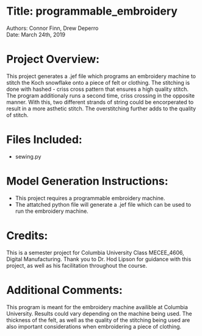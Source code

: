 # Title: programmable_embroidery


Authors: Connor Finn, Drew Deperro <br> 
Date: March 24th, 2019

# Project Overview: 

This project generates a .jef file which programs an embroidery machine to stitch the Koch snowflake onto a piece of felt or clothing. The stitching is done with hashed - criss cross pattern that ensures a high quality stitch. The program additionaly runs a second time, criss crossing in the opposite manner. With this, two different strands of string could be encorperated to result in a more asthetic stitch. The overstitching further adds to the quality of stitch. 

# Files Included: 
              
 * sewing.py
      
# Model Generation Instructions:

* This project requires a programmable embroidery machine. 
* The attatched python file will generate a .jef file which can be used to run the embroidery machine.
                
# Credits:  

This is a semester project for Columbia University Class MECEE_4606, Digital Manufacturing.
Thank you to Dr. Hod Lipson for guidance with this project, as well as his facilitation throughout the course. 

# Additional Comments:

This program is meant for the embroidery machine availible at Columbia University. Results could vary depending on the machine being used. The thickness of the felt, as well as the quality of the stitching being used are also important considerations when embroidering a piece of clothing. 

